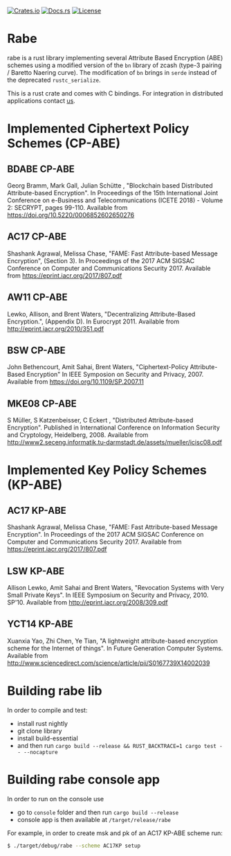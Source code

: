 
[![Crates.io](https://img.shields.io/crates/v/rabe?style=plastic)](https://crates.io/crates/rabe)
[![Docs.rs](https://img.shields.io/docsrs/rabe?style=plastic)](https://docs.rs/rabe)
[![License](https://img.shields.io/crates/l/rabe?style=plastic)](https://github.com/Fraunhofer-AISEC/rabe/blob/master/LICENSE)

# Rabe

rabe is a rust library implementing several Attribute Based Encryption (ABE) schemes using a modified version of the `bn` library of zcash (type-3 pairing / Baretto Naering curve). The modification of `bn` brings in `serde` instead of the deprecated `rustc_serialize`.

This is a rust crate and comes with C bindings. For integration in distributed applications contact [us](mailto:info@aisec.fraunhofer.de).

# Implemented Ciphertext Policy Schemes (CP-ABE)

## BDABE CP-ABE

Georg Bramm, Mark Gall, Julian Schütte , "Blockchain based Distributed Attribute-based Encryption". In Proceedings of the 15th International Joint Conference on e-Business and Telecommunications (ICETE 2018) - Volume 2: SECRYPT, pages 99-110. Available from https://doi.org/10.5220/0006852602650276

## AC17 CP-ABE

Shashank Agrawal, Melissa Chase, "FAME: Fast Attribute-based Message Encryption", (Section 3). In Proceedings of the 2017 ACM SIGSAC Conference on Computer and Communications Security 2017. Available from https://eprint.iacr.org/2017/807.pdf

## AW11 CP-ABE

Lewko, Allison, and Brent Waters, "Decentralizing Attribute-Based Encryption.", (Appendix D). In Eurocrypt 2011. Available from http://eprint.iacr.org/2010/351.pdf

## BSW CP-ABE

John Bethencourt, Amit Sahai, Brent Waters, "Ciphertext-Policy Attribute-Based Encryption" In IEEE Symposion on Security and Privacy, 2007. Available from https://doi.org/10.1109/SP.2007.11

## MKE08 CP-ABE

S Müller, S Katzenbeisser, C Eckert , "Distributed Attribute-based Encryption". Published in International Conference on Information Security and Cryptology, Heidelberg, 2008. Available from http://www2.seceng.informatik.tu-darmstadt.de/assets/mueller/icisc08.pdf


# Implemented Key Policy Schemes (KP-ABE)

## AC17 KP-ABE

Shashank Agrawal, Melissa Chase, "FAME: Fast Attribute-based Message Encryption". In Proceedings of the 2017 ACM SIGSAC Conference on Computer and Communications Security 2017. Available from https://eprint.iacr.org/2017/807.pdf

## LSW KP-ABE 

Allison Lewko, Amit Sahai and Brent Waters, "Revocation Systems with Very Small Private Keys". In IEEE Symposium on Security and Privacy, 2010. SP'10. Available from http://eprint.iacr.org/2008/309.pdf

## YCT14 KP-ABE

Xuanxia Yao, Zhi Chen, Ye Tian, "A lightweight attribute-based encryption scheme for the Internet of things". In Future Generation Computer Systems. Available from http://www.sciencedirect.com/science/article/pii/S0167739X14002039


# Building rabe lib

In order to compile and test:
- install rust nightly
- git clone library 
- install build-essential
- and then run `cargo build --release && RUST_BACKTRACE=1 cargo test -- --nocapture`

# Building rabe console app

In order to run on the console use 
- go to `console` folder and then run `cargo build --release`
- console app is then available at `/target/release/rabe`

For example, in order to create msk and pk of an AC17 KP-ABE scheme run:
```bash
$ ./target/debug/rabe --scheme AC17KP setup
```
